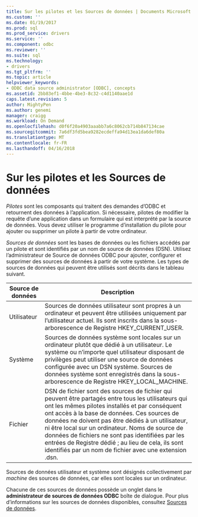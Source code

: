 ```yaml
---
title: Sur les pilotes et les Sources de données | Documents Microsoft
ms.custom: ''
ms.date: 01/19/2017
ms.prod: sql
ms.prod_service: drivers
ms.service: ''
ms.component: odbc
ms.reviewer: ''
ms.suite: sql
ms.technology:
- drivers
ms.tgt_pltfrm: ''
ms.topic: article
helpviewer_keywords:
- ODBC data source administrator [ODBC], concepts
ms.assetid: 2bb83ef1-4bbe-4be3-8c32-c4d1140aae1d
caps.latest.revision: 5
author: MightyPen
ms.author: genemi
manager: craigg
ms.workload: On Demand
ms.openlocfilehash: d0f6f20a4903aaabb7a6c8062cb714b847134cae
ms.sourcegitcommit: 7a6df3fd5bea9282ecdeffa94d13ea1da6def80a
ms.translationtype: MT
ms.contentlocale: fr-FR
ms.lasthandoff: 04/16/2018
---
```

# <a name="about-drivers-and-data-sources"></a>Sur les pilotes et les Sources de données
*Pilotes* sont les composants qui traitent des demandes d’ODBC et retournent des données à l’application. Si nécessaire, pilotes de modifier la requête d’une application dans un formulaire qui est interprété par la source de données. Vous devez utiliser le programme d’installation du pilote pour ajouter ou supprimer un pilote à partir de votre ordinateur.  
  
 *Sources de données* sont les bases de données ou les fichiers accédés par un pilote et sont identifiés par un nom de source de données (DSN). Utilisez l’administrateur de Source de données ODBC pour ajouter, configurer et supprimer des sources de données à partir de votre système. Les types de sources de données qui peuvent être utilisés sont décrits dans le tableau suivant.  
  
|Source de données| Description|  
|-----------------|-----------------|  
|Utilisateur|Sources de données utilisateur sont propres à un ordinateur et peuvent être utilisées uniquement par l’utilisateur actuel. Ils sont inscrits dans la sous-arborescence de Registre HKEY_CURRENT_USER.|  
|Système|Sources de données système sont locales sur un ordinateur plutôt que dédié à un utilisateur. Le système ou n’importe quel utilisateur disposant de privilèges peut utiliser une source de données configurée avec un DSN système. Sources de données système sont enregistrés dans la sous-arborescence de Registre HKEY_LOCAL_MACHINE.|  
|Fichier|DSN de fichier sont des sources de fichier qui peuvent être partagés entre tous les utilisateurs qui ont les mêmes pilotes installés et par conséquent ont accès à la base de données. Ces sources de données ne doivent pas être dédiés à un utilisateur, ni être local sur un ordinateur. Noms de source de données de fichiers ne sont pas identifiées par les entrées de Registre dédié ; au lieu de cela, ils sont identifiés par un nom de fichier avec une extension .dsn.|  
  
 Sources de données utilisateur et système sont désignés collectivement par *machine* des sources de données, car elles sont locales sur un ordinateur.  
  
 Chacune de ces sources de données possède un onglet dans le **administrateur de sources de données ODBC** boîte de dialogue. Pour plus d’informations sur les sources de données disponibles, consultez [Sources de données](../../odbc/reference/data-sources.md).
